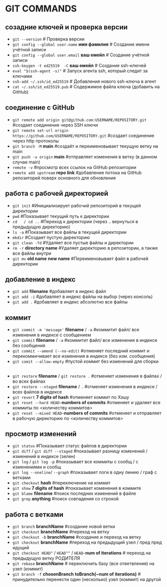 # GIT COMMANDS
## созадние ключей и проверка версии
- `git --version`						# Проверка версии
- `git config --global user.name` **__имя фамилия__**		# Создание имени учётной записи
- `git config --global user.email` **__ваш емейл__**		# Создание учётной записи
- `ssh-keygen -t ed25519  -C` **__ваш емейл__**			# Создание ssh-ключей
- `eval "$(ssh-agent -s)"`					# Запуск агента ssh, который следит за ключами
- `ssh-add ~/.ssh/id_ed25519`					# Добавления нового ssh-ключа в агент
- `cat ~/.ssh/id_ed25519.pub`					# Содержимое файла ключа (добавить на GitHub)
## соединение с GitHub
- `git remote add origin git@github.com:USERNAME/REPOSITORY.git`		#создает соединение через SSH ключи
- `git remote set-url origin https://github.com/USERNAME/REPOSITORY.git`        #создает соединение через http протоколы
- `git branch -M` **__main__**							#создаёт и переименовывает текущую ветку на main
- `git push -u origin` **__main__**						#отправляет изменения в ветку (в данном случае main)
- `remote -v`									#просмотр всех ссылок на GitHub репозитории
- `remote add upstream` **__repo link__**					#добавление потока на GitHub репозиторий поверх основного для обновления
## работа с рабочей директорией
- `git init`						#Инициализирует рабочий репозиторий в текущей директории
- `pwd`							#Показывает текущий путь к директории
- `cd	/ cd ..`					#Переход к директории (через .. вернуться в предыдущую директорию)
- `ls -a`						#Показывает все файлы в текущей директории
- `mkdir`						#Создает пустую директорию
- `git clean -fd`					#Удаляет все пустые файлы и директории
- `rm -r` **__directory name__**			#Удаляет директорию в репозитории, а также все файлы внутри
- `git mv` **__old name__** **__new name__**		#Переименовывает файл в рабочей директории
## добавление в индекс
- `git add` **__filename__** 				#добавляет в индекс файл
- `git add -i` 						#добавляет в индекс файлы на выбор (через консоль)
- `git add .`						#добавляет в индекс абсолютно все файлы
## коммит
- `git commit -m 'message'` **__filename__** / `-a`	#коммитит файл/ все изменения в индексе с сообщением
- `git commit` **__filename__** / `-a`			#коммитит файл/ все изменения в индексе без сообщения
- `git commit --amend (--no-edit)`			#отменяет последний коммит и перекоммичивает все изменения в индексе (без изм. сообщения)
- `git comit --allow-empty`				#пустой коммит без изменений для сборки
##
- `git restore` **__filename__** / `git restore .`	#отменяет изменения в файлах /во всех файлах
- `git restore --staged` **__filename__** / `.`		#отменяет изменения в индексе /всех файлов в индексе
- `git revert` **__7 digits of hash__**			#отменяет коммит по Хэшу
- `git reset --hard HEAD~`**__numbers of commits__**	#отменяет и удаляет все коммиты по <количеству коммитов>
- `git reset --mixed HEAD~`**__numbers of commits__**	#отменяет и отправляет в рабочую директорию по <количеству коммитов>
## просмотр изменений
- `git status`                                          #Показывает статус файлов в директории
- `git diff` / `git diff --staged`                      #показывает разницу изменений / изменений в индексе (зелен)
- `git log`  / `git log -p`                             #показывает все коммиты с сообщ / с изменениями и сообщ
- `git log --oneline`/ `--graph`			#показывает логи в одну линию / граф с ветками
- `git checkout` **__hash__**				#переключение на коммит
- `git show` **__7 digits of hash__**                   #показывает изменения в коммите
- `git blame` **__filename__**                          #поиск последних изменений в файле
- `git grep` **__anything__**				#поиск совпадения со строкой
## работа с ветками
- `git branch` **__branchName__**			#создание новой ветки
- `git checkout` **__branchName__**			#переход на ветку
- `git checkout -b` **__branchName__**			#создание и переход на ветку
- `git checkout` **__branchName__**				#переход на предыдущий узел / пред пред идущий
- `git checkout HEAD^` / `HEAD^^` / `HEAD~`**__num of iterations__**	# переход на предыдущую ветку РОДИТЕЛЯ
- `git rebase` **__branchName__**					# переключить базу (все ответвления) на узел (коммит)  
- `git branch -f` **__chosenBranch__** **__toBranch(~num of iterations)__**	# принудительно перенести один (несколько) узел (коммит) на другой
